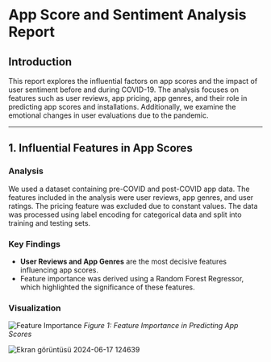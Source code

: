 # App Score and Sentiment Analysis Report

## Introduction
This report explores the influential factors on app scores and the impact of user sentiment before and during COVID-19. The analysis focuses on features such as user reviews, app pricing, app genres, and their role in predicting app scores and installations. Additionally, we examine the emotional changes in user evaluations due to the pandemic.

---

## 1. Influential Features in App Scores

### Analysis
We used a dataset containing pre-COVID and post-COVID app data. The features included in the analysis were user reviews, app genres, and user ratings. The pricing feature was excluded due to constant values. The data was processed using label encoding for categorical data and split into training and testing sets.

### Key Findings
- **User Reviews and App Genres** are the most decisive features influencing app scores.
- Feature importance was derived using a Random Forest Regressor, which highlighted the significance of these features.

### Visualization
![Feature Importance](feature_importance.png)
*Figure 1: Feature Importance in Predicting App Scores*


![Ekran görüntüsü 2024-06-17 124639](https://github.com/ecetasistaken/mi-/assets/159184426/d4087ef7-d5c6-4bab-b85b-87c66f7566c8)
